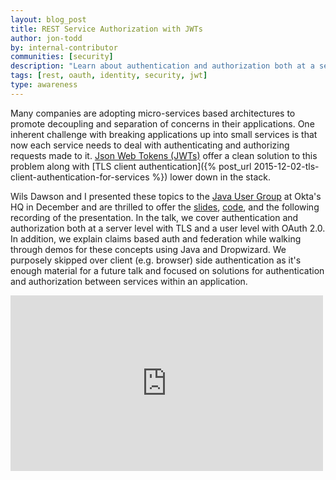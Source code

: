 ```yaml
---
layout: blog_post
title: REST Service Authorization with JWTs
author: jon-todd
by: internal-contributor
communities: [security]
description: "Learn about authentication and authorization both at a server level with TLS and a user level with OAuth 2.0. Explained using Java and Dropwizard."
tags: [rest, oauth, identity, security, jwt]
type: awareness
---
```


Many companies are adopting micro-services based architectures to promote
decoupling and separation of concerns in their applications. One inherent
challenge with breaking applications up into small services is that now each
service needs to deal with authenticating and authorizing requests made to it.
[Json Web Tokens (JWTs)](https://tools.ietf.org/html/rfc7519) offer a clean
solution to this problem along with
[TLS client authentication]({% post_url 2015-12-02-tls-client-authentication-for-services %})
lower down in the stack.

Wils Dawson and I presented these topics to the [Java User Group](http://www.meetup.com/sfjava/)
at Okta's HQ in December and are thrilled to offer the
[slides](http://www.slideshare.net/JonTodd1/rest-service-authetication-with-tls-jwts),
[code](https://github.com/wdawson/dropwizard-auth-example), and the following
recording of the presentation. In the talk, we cover authentication and
authorization both at a server level with TLS and a user level with OAuth 2.0.
In addition, we explain claims based auth and federation while walking through
demos for these concepts using Java and Dropwizard. We purposely skipped over
client (e.g. browser) side authentication as it's enough material for a future
talk and focused on solutions for authentication and authorization between
services within an application.

<iframe src="https://player.vimeo.com/video/150714428" width="500" height="281" frameborder="0" webkitallowfullscreen mozallowfullscreen allowfullscreen></iframe>
